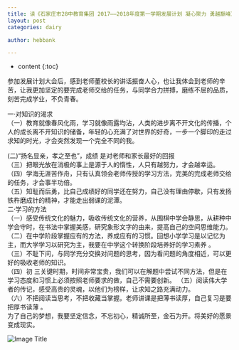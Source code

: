 ```yaml
---
title: 读《石家庄市28中教育集团 2017——2018年度第一学期发展计划 凝心聚力 勇越巅峰》感受
layout: post
categories: dairy

author: hebbank

---
```


* content
{:toc}



参加发展计划大会后，感到老师董校长的讲话振奋人心，也让我体会到老师的辛苦，让我更加坚定的要完成老师交给的任务，与同学合力拼搏，磨练不屈的品质，刻苦完成学业，不负青春。  

一·对知识的渴求   
（一）教育就像春风化雨，学习就像雨露均沾，人类的进步离不开文化的传播，个人的成长离不开知识的储备，年轻的心充满了对世界的好奇，一步一个脚印的走过求知的时光，才会突然发现一个完全不同的我。  





(二)“扬名显亲，孝之至也”，成绩 是对老师和家长最好的回报  
（三）把眼光放在消极的事上是源于人的惰性，人只有越努力，才会越幸运。  
（四）学海无涯苦作舟，只有认真领会老师传授的学习方法，完美的完成老师交给的任务，才会事半功倍。  
（五）知耻而后勇，比自己成绩好的同学还在努力，自己没有理由停歇，只有发扬铁杵磨成针的精神，才能走出弱课的泥潭。  
二·学习的方法   
（一）感受传统文化的魅力，吸收传统文化的营养，从围棋中学会静思，从耕种中学会守时，在书法中掌握美感，研究象形文字的由来，提高自己的空间思维能力。  
（二）在中学阶段掌握应有的方法，养成应有的习惯。回想小学学习是以记忆为主，而大学学习以研究为主，我要在中学这个转换阶段培养好的学习素养  。  
（三）不耻下问，与同学充分交换对问题的思考，因为看问题的角度相近，可以更好的吸收老师的知识。  
（四）初 三关键时期，时间非常宝贵，我们可以在解题中尝试不同方法，但是在学习态度和习惯上必须按照老师要求的做，自己不需要创新。
（五）阅读伟大学者的传记，感受高贵的灵魂，以他们为榜样，让求知之路充满动力。  
（六）不把阅读当思考，不把收藏当掌握。老师讲课是把薄书读厚，自己复习是要把厚书读薄 。   
 为了自己的梦想，我要坚定信念，不忘初心，精诚所至，金石为开。将美好的愿景变成现实。   


 ![Image Title](http://mmbiz.qpic.cn/mmbiz_jpg/cQLQiccgNBwZdtZr6iaeSpmg6A41rfeXRrbdsQuuT3ugTq7gWyftpPycysFTl0E2WvQK5qpqB1kW6icf1ZIdJh8Pw/640?wx_fmt=jpeg&tp=webp&wxfrom=5&wx_lazy=1)
